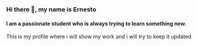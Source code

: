 ### Hi there 👋, my name is Ernesto
#### I am a passionate student who is always trying to learn something new.
This is my profile where i will show my work and i will try to keep it updated



